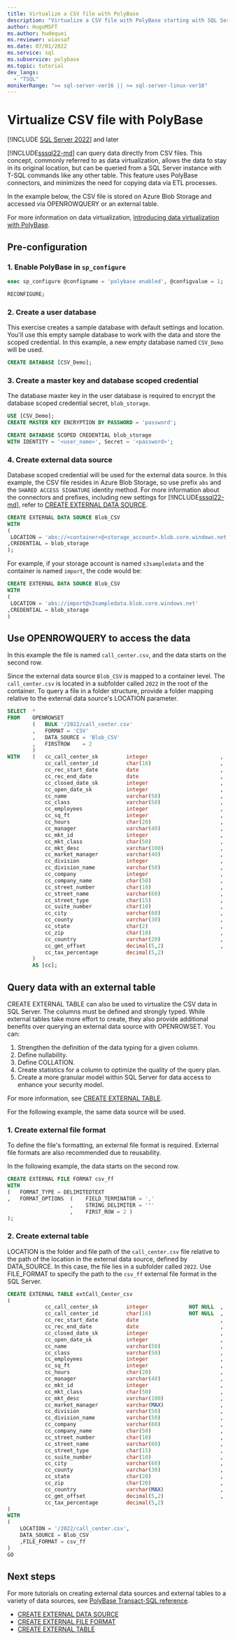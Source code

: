 ```yaml
---
title: Virtualize a CSV file with PolyBase
description: "Virtualize a CSV file with PolyBase starting with SQL Server 2022."
author: HugoMSFT 
ms.author: hudequei 
ms.reviewer: wiassaf
ms.date: 07/01/2022
ms.service: sql
ms.subservice: polybase
ms.topic: tutorial
dev_langs:
  - "TSQL"
monikerRange: ">= sql-server-ver16 || >= sql-server-linux-ver16"
---
```


# Virtualize CSV file with PolyBase
 [!INCLUDE [SQL Server 2022](../../includes/applies-to-version/sqlserver2022.md)] and later

[!INCLUDE[sssql22-md](../../includes/sssql22-md.md)] can query data directly from CSV files. This concept, commonly referred to as data virtualization, allows the data to stay in its original location, but can be queried from a SQL Server instance with T-SQL commands like any other table. This feature uses PolyBase connectors, and minimizes the need for copying data via ETL processes.

In the example below, the CSV file is stored on Azure Blob Storage and accessed via OPENROWQUERY or an external table.

For more information on data virtualization, [Introducing data virtualization with PolyBase](polybase-guide.md).

## Pre-configuration

### 1. Enable PolyBase in `sp_configure`

```sql
exec sp_configure @configname = 'polybase enabled', @configvalue = 1;

RECONFIGURE;
```

### 2. Create a user database

This exercise creates a sample database with default settings and location. You'll use this empty sample database to work with the data and store the scoped credential. In this example, a new empty database named `CSV_Demo` will be used. 

```sql
CREATE DATABASE [CSV_Demo];
```

### 3. Create a master key and database scoped credential

The database master key in the user database is required to encrypt the database scoped credential secret, `blob_storage`.

```sql
USE [CSV_Demo];
CREATE MASTER KEY ENCRYPTION BY PASSWORD = 'password';  
```

```sql
CREATE DATABASE SCOPED CREDENTIAL blob_storage   
WITH IDENTITY = '<user_name>', Secret = '<password>';  
```

### 4. Create external data source

Database scoped credential will be used for the external data source. In this example, the CSV file resides in Azure Blob Storage, so use prefix `abs` and the `SHARED ACCESS SIGNATURE` identity method. For more information about the connectors and prefixes, including new settings for [!INCLUDE[sssql22-md](../../includes/sssql22-md.md)], refer to [CREATE EXTERNAL DATA SOURCE](../../t-sql/statements/create-external-data-source-transact-sql.md?view=sql-server-ver16&preserve-view=true#location--prefixpathport-3).

```sql
CREATE EXTERNAL DATA SOURCE Blob_CSV
WITH
(
 LOCATION = 'abs://<container>@<storage_account>.blob.core.windows.net'
,CREDENTIAL = blob_storage 
);
```

For example, if your storage account is named `s3sampledata` and the container is named `import`, the code would be:

```sql
CREATE EXTERNAL DATA SOURCE Blob_CSV
WITH
(
 LOCATION = 'abs://import@s3sampledata.blob.core.windows.net'
,CREDENTIAL = blob_storage
)
```

## Use OPENROWQUERY to access the data

In this example the file is named `call_center.csv`, and the data starts on the second row. 

Since the external data source `Blob_CSV` is mapped to a container level. The `call_center.csv` is located in a subfolder called `2022` in the root of the container. To query a file in a folder structure, provide a folder mapping relative to the external data source's LOCATION parameter.

```sql
SELECT  * 
FROM    OPENROWSET
        (   BULK '/2022/call_center.csv'
        ,   FORMAT = 'CSV'
        ,   DATA_SOURCE = 'Blob_CSV'
        ,   FIRSTROW    = 2
        )
WITH    (   cc_call_center_sk         integer                       ,
            cc_call_center_id         char(16)                      ,
            cc_rec_start_date         date                          ,
            cc_rec_end_date           date                          ,
            cc_closed_date_sk         integer                       ,
            cc_open_date_sk           integer                       ,
            cc_name                   varchar(50)                   ,
            cc_class                  varchar(50)                   ,
            cc_employees              integer                       ,
            cc_sq_ft                  integer                       ,
            cc_hours                  char(20)                      ,
            cc_manager                varchar(40)                   ,
            cc_mkt_id                 integer                       ,
            cc_mkt_class              char(50)                      ,
            cc_mkt_desc               varchar(100)                  ,
            cc_market_manager         varchar(40)                   ,
            cc_division               integer                       ,
            cc_division_name          varchar(50)                   ,
            cc_company                integer                       ,
            cc_company_name           char(50)                      ,
            cc_street_number          char(10)                      ,
            cc_street_name            varchar(60)                   ,
            cc_street_type            char(15)                      ,
            cc_suite_number           char(10)                      ,
            cc_city                   varchar(60)                   ,
            cc_county                 varchar(30)                   ,
            cc_state                  char(2)                       ,
            cc_zip                    char(10)                      ,
            cc_country                varchar(20)                   ,
            cc_gmt_offset             decimal(5,2)                  ,
            cc_tax_percentage         decimal(5,2)                  
        )
        AS [cc];
```

## Query data with an external table

CREATE EXTERNAL TABLE can also be used to virtualize the CSV data in SQL Server. The columns must be defined and strongly typed. While external tables take more effort to create, they also provide additional benefits over querying an external data source with OPENROWSET. You can:

1. Strengthen the definition of the data typing for a given column.
2. Define nullability.
3. Define COLLATION.
4. Create statistics for a column to optimize the quality of the query plan.
5. Create a more granular model within SQL Server for data access to enhance your security model.

For more information, see [CREATE EXTERNAL TABLE](../../t-sql/statements/create-external-table-transact-sql.md).

For the following example, the same data source will be used.

### 1. Create external file format

To define the file's formatting, an external file format is required. External file formats are also recommended due to reusability.

In the following example, the data starts on the second row. 

```sql
CREATE EXTERNAL FILE FORMAT csv_ff
WITH
(   FORMAT_TYPE = DELIMITEDTEXT
,   FORMAT_OPTIONS  (    FIELD_TERMINATOR = ','
                    ,    STRING_DELIMITER = '"'
                    ,    FIRST_ROW = 2 )
);
```

### 2. Create external table

LOCATION is the folder and file path of the `call_center.csv` file relative to the path of the location in the external data source, defined by DATA_SOURCE. In this case, the file lies in a subfolder called `2022`. Use FILE_FORMAT to specify the path to the `csv_ff` external file format in the SQL Server.

```sql
CREATE EXTERNAL TABLE extCall_Center_csv
(
            cc_call_center_sk         integer             NOT NULL  ,
            cc_call_center_id         char(16)            NOT NULL  ,
            cc_rec_start_date         date                          ,
            cc_rec_end_date           date                          ,
            cc_closed_date_sk         integer                       ,
            cc_open_date_sk           integer                       ,
            cc_name                   varchar(50)                   ,
            cc_class                  varchar(50)                   ,
            cc_employees              integer                       ,
            cc_sq_ft                  integer                       ,
            cc_hours                  char(20)                      ,
            cc_manager                varchar(40)                   ,
            cc_mkt_id                 integer                       ,
            cc_mkt_class              char(50)                      ,
            cc_mkt_desc               varchar(100)                  ,
            cc_market_manager         varchar(MAX)                  ,
            cc_division               varchar(50)                   ,
            cc_division_name          varchar(50)                   ,
            cc_company                varchar(60)                   ,
            cc_company_name           char(50)                      ,
            cc_street_number          char(10)                      ,
            cc_street_name            varchar(60)                   ,
            cc_street_type            char(15)                      ,
            cc_suite_number           char(10)                      ,
            cc_city                   varchar(60)                   ,
            cc_county                 varchar(30)                   ,
            cc_state                  char(20)                      ,
            cc_zip                    char(20)                      ,
            cc_country                varchar(MAX)                  ,
            cc_gmt_offset             decimal(5,2)                  ,
            cc_tax_percentage         decimal(5,2) 
)
WITH
(
    LOCATION = '/2022/call_center.csv',
    DATA_SOURCE = Blob_CSV
    ,FILE_FORMAT = csv_ff
)
GO
```

## Next steps

For more tutorials on creating external data sources and external tables to a variety of data sources, see [PolyBase Transact-SQL reference](polybase-t-sql-objects.md).

- [CREATE EXTERNAL DATA SOURCE](../../t-sql/statements/create-external-data-source-transact-sql.md)
- [CREATE EXTERNAL FILE FORMAT](../../t-sql/statements/create-external-file-format-transact-sql.md)
- [CREATE EXTERNAL TABLE](../../t-sql/statements/create-external-table-transact-sql.md)
